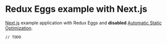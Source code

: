 # Redux Eggs example with Next.js

[Next.js](https://nextjs.org/) example application with Redux Eggs and **disabled**
[Automatic Static Optimization](https://nextjs.org/docs/advanced-features/automatic-static-optimization).

`// TODO`
